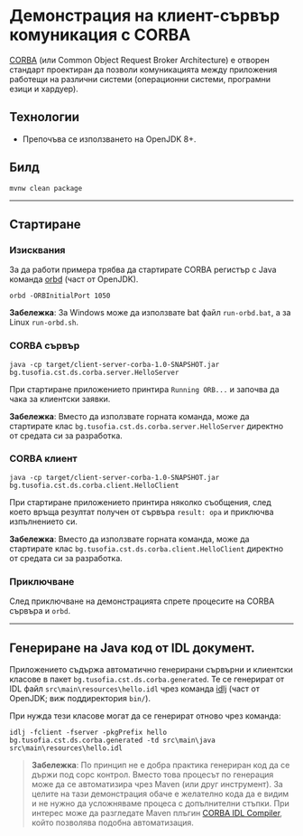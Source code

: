 # Демонстрация на клиент-сървър комуникация с CORBA

[CORBA](https://en.wikipedia.org/wiki/Common_Object_Request_Broker_Architecture) (или Common Object Request Broker Architecture) 
e отворен стандарт проектиран да позволи комуникацията между приложения работещи на различни системи (операционни системи, програмни езици и хардуер).

## Технологии
- Препочъва се използването на OpenJDK 8+.

## Билд
```
mvnw clean package
```

---

## Стартиране

### Изисквания
За да работи примера трябва да стартирате CORBA регистър с Java команда [orbd](https://docs.oracle.com/javase/9/tools/orbd.htm#JSWOR714) (част от OpenJDK).
```
orbd -ORBInitialPort 1050
```
**Забележка**: За Windows може да използвате bat файл `run-orbd.bat`,  а за Linux `run-orbd.sh`.
 
### CORBA сървър
```
java -cp target/client-server-corba-1.0-SNAPSHOT.jar bg.tusofia.cst.ds.corba.server.HelloServer
```
При стартиране приложението принтира `Running ORB...` и започва да чака за клиентски заявки. 

**Забележка**: Вместо да използвате горната команда, може да стартирате клас `bg.tusofia.cst.ds.corba.server.HelloServer` директно от средата си за разработка.

### CORBA клиент
```
java -cp target/client-server-corba-1.0-SNAPSHOT.jar bg.tusofia.cst.ds.corba.client.HelloClient
```
При стартиране приложението принтира няколко съобщения, след което връща резултат получен от сървъра `result: opa` и приключва изпълнението си.  

**Забележка**: Вместо да използвате горната команда, може да стартирате клас `bg.tusofia.cst.ds.corba.client.HelloClient` директно от средата си за разработка.

### Приключване
След приключване на демонстрацията спрете процесите на CORBA сървъра и `orbd`.

---

## Генериране на Java код от IDL документ.

Приложението съдържа автоматично генерирани сървърни и клиентски класове в пакет `bg.tusofia.cst.ds.corba.generated`. Те се генерират от IDL файл `src\main\resources\hello.idl` чрез команда [idlj](https://docs.oracle.com/javase/7/docs/technotes/tools/share/idlj.html) (част от OpenJDK; виж поддиректория `bin/`).

При нужда тези класове могат да се генерират отново чрез команда:
```
idlj -fclient -fserver -pkgPrefix hello bg.tusofia.cst.ds.corba.generated -td src\main\java src\main\resources\hello.idl
``` 

> **Забележка**: По принцип не е добра практика генериран код да се държи под сорс контрол.
> Вместо това процесът по генерация може да се автоматизира чрез Maven (или друг инструмент).
> За целите на тази демонстрация обаче е желателно кода да е видим и не нужно да усложняваме процеса с допълнителни стъпки.
> При интерес може да разгледате Maven плъгин [CORBA IDL Compiler](https://www.mojohaus.org/idlj-maven-plugin/), който позволява подобна автоматизация.
